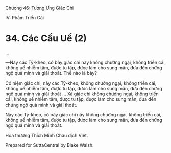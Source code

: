  

Chương 46: Tương Ưng Giác Chi

IV: Phẩm Triền Cái

# 34\. Các Cấu Uế (2)

…

—Này các Tỷ-kheo, có bảy giác chi này không chướng ngại, không triền cái, không uế nhiễm tâm, được tu tập, được làm cho sung mãn, đưa đến chứng ngộ quả minh và giải thoát. Thế nào là bảy?

Có niệm giác chi, này các Tỷ-kheo, không chướng ngại, không triền cái, không uế nhiễm tâm, được tu tập, được làm cho sung mãn, đưa đến chứng ngộ quả minh và giải thoát … Xả giác chi không chướng ngại, không triền cái, không uế nhiễm tâm, được tu tập, được làm cho sung mãn, đưa đến chứng ngộ quả minh và giải thoát.

Này các Tỷ-kheo, có bảy giác chi này không chướng ngại, không triền cái, không uế nhiễm tâm, được tu tập, được làm cho sung mãn, đưa đến chứng ngộ quả minh và giải thoát.

Hòa thượng Thích Minh Châu dịch Việt.

Prepared for SuttaCentral by Blake Walsh.